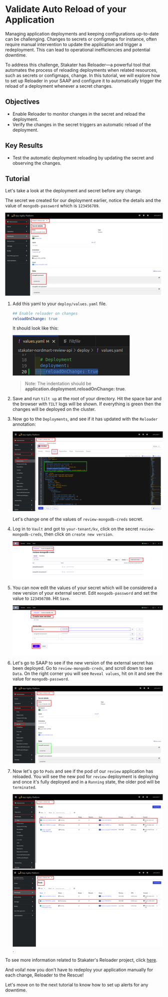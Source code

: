 # Validate Auto Reload of your Application

Managing application deployments and keeping configurations up-to-date can be challenging. Changes to secrets or configmaps for instance, often require manual intervention to update the application and trigger a redeployment. This can lead to operational inefficiencies and potential downtime.

To address this challenge, Stakater has Reloader—a powerful tool that automates the process of reloading deployments when related resources, such as secrets or configmaps, change. In this tutorial, we will explore how to set up Reloader in your SAAP and configure it to automatically trigger the reload of a deployment whenever a secret changes.

## Objectives

- Enable Reloader to monitor changes in the secret and reload the deployment.
- Verify the changes in the secret triggers an automatic reload of the deployment.

## Key Results

- Test the automatic deployment reloading by updating the secret and observing the changes.

## Tutorial

Let's take a look at the deployment and secret before any change.

The secret we created for our deployment earlier, notice the details and the value of `mongodb-password` which is `123456789`.

![secret details before change](images/secret-details-before-change.png)

1. Add this yaml to your `deploy/values.yaml` file.

    ```yaml
    ## Enable reloader on changes
    reloadOnChange: true
    ```

    It should look like this:

    ![reloader values](images/reload-values.png)

    > Note: The indentation should be **application.deployment.reloadOnChange: true**.

1. Save and run `tilt up` at the root of your directory. Hit the space bar and the browser with `TILT` logs will be shown. If everything is green then the changes will be deployed on the cluster.

1. Now go to the `Deployments`, and see if it has updated with the `Reloader` annotation:

    ![deployment reload annotation](images/deployment-reload.png)

    Let's change one of the values of `review-mongodb-creds` secret.

1. Log in to `Vault` and got to `your-tenant/kv`, click on the secret `review-mongodb-creds`, then click on `create new version`.

    ![vault secret new version](images/vault-secret-new-version.png)

1. You can now edit the values of your secret which will be considered a new version of your external secret. Edit `mongodb-password` and set the value to `123456780`. Hit `Save`.

    ![edit-secret](images/edit-secret.png)

1. Let's go to SAAP to see if the new version of the external secret has been deployed. Go to `review-mongodb-creds`, and scroll down to see `Data`. On the right corner you will see `Reveal values`, hit on it and see the value for `mongodb-password`.

    ![updated secret](images/updated-secret.png)

1. Now let's go to `Pods` and see if the pod of our `review` application has reloaded. You will see the new pod for `review` deployment is deploying and once it's fully deployed and in a `Running` state, the older pod will be `terminated`.

    ![deployment pod restarted](images/deployment-pod-restarted.png)
    ![older pod terminated](images/old-pod-terminated.png).

To see more information related to Stakater's Reloader project, click [here](https://github.com/stakater/Reloader).

And voila! now you don't have to redeploy your application manually for each change, Reloader to the Rescue!

Let's move on to the next tutorial to know how to set up alerts for any downtime.
